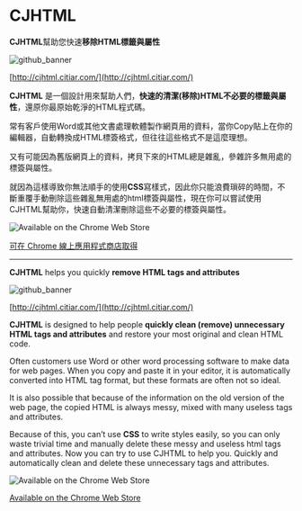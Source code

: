 # CJHTML

**CJHTML**幫助您快速**移除HTML標籤與屬性**

![github_banner](https://user-images.githubusercontent.com/11733606/97226538-16248400-180f-11eb-8b22-c3b67fc0d457.png)

[http://cjhtml.citiar.com/](http://cjhtml.citiar.com/)

**CJHTML** 是一個設計用來幫助人們，**快速的清潔(移除)HTML不必要的標籤與屬性**，還原你最原始乾淨的HTML程式碼。

常有客戶使用Word或其他文書處理軟體製作網頁用的資料，當你Copy貼上在你的編輯器，自動轉換成HTML標簽格式，但往往這些格式不是這麼理想。

又有可能因為舊版網頁上的資料，拷貝下來的HTML總是雜亂，參雜許多無用處的標簽與屬性。

就因為這樣導致你無法順手的使用**CSS**寫樣式，因此你只能浪費瑣碎的時間，不斷重覆手動刪除這些雜亂無用處的html標簽與屬性，現在你可以嘗試使用CJHTML幫助你，快速自動清潔刪除這些不必要的標簽與屬性。

![Available on the Chrome Web Store](https://user-images.githubusercontent.com/11733606/97227412-694b0680-1810-11eb-9c42-f77e82e5bbce.png)

[可在 Chrome 線上應用程式商店取得](https://chrome.google.com/webstore/detail/cjhtml/ekcpokmjjfacpjjcpnkpdihjjpiphoph?hl=zh-TW&utm_source=chrome-ntp-launcher)

---

**CJHTML** helps you quickly **remove HTML tags and attributes**

![github_banner](https://user-images.githubusercontent.com/11733606/97226538-16248400-180f-11eb-8b22-c3b67fc0d457.png)

[http://cjhtml.citiar.com/](http://cjhtml.citiar.com/)

**CJHTML** is designed to help people **quickly clean (remove) unnecessary HTML tags and attributes** and restore your most original and clean HTML code.

Often customers use Word or other word processing software to make data for web pages. When you copy and paste it in your editor, it is automatically converted into HTML tag format, but these formats are often not so ideal.

It is also possible that because of the information on the old version of the web page, the copied HTML is always messy, mixed with many useless tags and attributes.

Because of this, you can’t use **CSS** to write styles easily, so you can only waste trivial time and manually delete these messy and useless html tags and attributes. Now you can try to use CJHTML to help you. Quickly and automatically clean and delete these unnecessary tags and attributes.

![Available on the Chrome Web Store](https://user-images.githubusercontent.com/11733606/97227412-694b0680-1810-11eb-9c42-f77e82e5bbce.png)

[Available on the Chrome Web Store](https://chrome.google.com/webstore/detail/cjhtml/ekcpokmjjfacpjjcpnkpdihjjpiphoph?hl=zh-TW&utm_source=chrome-ntp-launcher)
